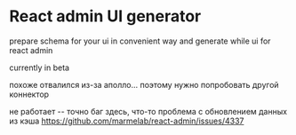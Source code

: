 # React admin UI generator

prepare schema for your ui in convenient way
and generate while ui for react admin

currently in beta

похоже отвалился из-за аполло... поэтому нужно попробовать другой коннектор

не работает -- точно баг здесь, что-то проблема с обновлением данных из кэша
https://github.com/marmelab/react-admin/issues/4337
